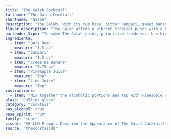 ```yaml
---
title: "The Galah Cocktail"
fullname: "The Galah Cocktail"
shortname: "Galah"
description: "The Galah, with its rum base, bitter Campari, sweet banana liqueur, and tropical fruit juices, is a vibrant take on the classic Tiki cocktail family.  While its specific origin is unclear, its flavors evoke the spirit of Polynesian-inspired cocktails that gained popularity in the mid-20th century. "
flavor_description: "The Galah offers a vibrant tropical punch with a bittersweet edge. The dark rum provides a rich, molasses sweetness that blends harmoniously with the creamy banana notes of Crème de Banane. Campari adds a bitter, citrusy complexity, while pineapple and lime juices contribute a refreshing acidity and tropical fruitiness. It's a playful balance of sweet, bitter, and tart, perfect for a warm evening. "
bartender_tips: "To make The Galah shine, prioritize freshness. Use high-quality dark rum for depth and a good Campari for its bitter bite.  Shake your cocktail well with ice to thoroughly chill and dilute it.  This helps balance the sweetness of the creme de banane and pineapple juice.  Finish with a lime wheel for a vibrant touch. "
ingredients:
  - item: "Dark Rum"
    measure: "1.5 oz"
  - item: "Campari"
    measure: "1.5 oz"
  - item: "Creme De Banane"
    measure: "0.75 oz"
  - item: "Pineapple Juice"
    measure: "Top"
  - item: "Lime Juice"
    measure: "Top"
instructions:
  - item: "Mix together the alcoholic portions and top with Pineapple and Lime juice."
glass: "Collins glass"
category: "cocktail"
has_alcohol: true
base_spirit: "rum"
family: "sour"
visual: "## LLM Prompt: Describe the Appearance of The Galah Cocktail**Imagine a cocktail called The Galah. It is made with the following ingredients:*** **Dark Rum:**  A deep, rich brown color.* **Campari:**  A vibrant, bright red hue.* **Creme De Banane:**  A creamy, pale yellow color with a hint of orange.* **Pineapple Juice:**  A bright, tropical yellow color.* **Lime Juice:**  A pale, almost translucent green.**Describe the appearance of this cocktail, considering factors like:*** **Color:** What is the overall color of the drink? Is it layered or blended?* **Texture:** Is it clear, cloudy, or thick? Are there any visible pieces of fruit or ice?* **Glassware:** What kind of glass would be best suited for this cocktail? **Focus on evoking the visual experience of this cocktail, appealing to senses like sight and touch.** "
source: "thecocktaildb"
---
```


